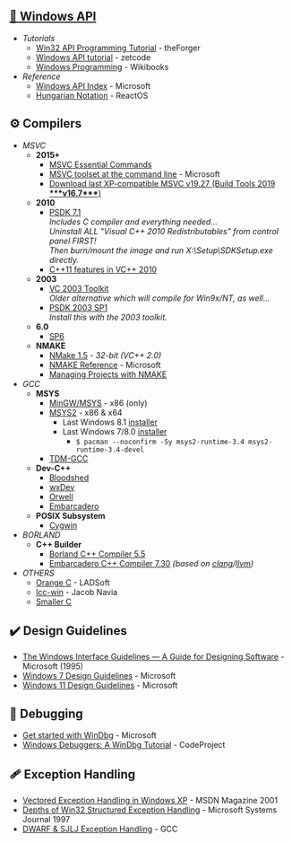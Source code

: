 
## [📖 Windows API](https://en.wikipedia.org/wiki/Windows_API)
* _Tutorials_
  - [Win32 API Programming Tutorial](http://www.winprog.org/tutorial/) - theForger
  - [Windows API tutorial](https://zetcode.com/gui/winapi/) - zetcode
  - [Windows Programming](https://en.wikibooks.org/wiki/Windows_Programming) - Wikibooks
* _Reference_
  - [Windows API Index](https://learn.microsoft.com/en-us/windows/win32/apiindex/windows-api-list) - Microsoft
  - [Hungarian Notation](https://reactos.org/wiki/Hungarian_Notation) - ReactOS


## ⚙️ Compilers
  * _MSVC_
    * __2015+__
      - [MSVC Essential Commands](MSVC-Essential-Commands.md)
      - [MSVC toolset at the command line](https://docs.microsoft.com/en-us/cpp/build/building-on-the-command-line) - Microsoft
      - [Download last XP-compatible MSVC v19.27 (Build Tools 2019 **\*\*\*v16.7\*\*\***)](https://my.visualstudio.com/Downloads?q=visual%20studio%202019&wt.mc_id=o~msft~vscom~older-downloads)
    * __2010__
      - [PSDK 7.1](https://www.microsoft.com/en-us/download/details.aspx?id=8442)  
        _Includes C compiler and everything needed...  
        Uninstall ALL "Visual C++ 2010 Redistributables" from control panel FIRST!  
        Then burn/mount the image and run X:\Setup\SDKSetup.exe directly._
      - [C++11 features in VC++ 2010 ](http://web.archive.org/web/20221127094629id_/https://learn.microsoft.com/en-us/previous-versions/hh567368(v=vs.140))
    * __2003__
      - [VC 2003 Toolkit](https://virtuallyfun.com/2016/09/17/visual-c-toolkit-2003/)  
        _Older alternative which will compile for Win9x/NT, as well..._  
      - [PSDK 2003 SP1](https://www.microsoft.com/en-us/download/details.aspx?id=15656)  
        _Install this with the 2003 toolkit._
    * __6.0__
      - [SP6](http://web.archive.org/web/20160222035203id_/http://download.microsoft.com/download/1/9/f/19fe4660-5792-4683-99e0-8d48c22eed74/Vs6sp6.exe)
    * __NMAKE__
      - [NMake 1.5](https://web.archive.org/web/20060615060342id_/http://download.microsoft.com/download/vc15/Patch/1.52/W95/EN-US/Nmake15.exe) - _32-bit (VC++ 2.0)_
      - [NMAKE Reference](https://learn.microsoft.com/en-us/cpp/build/reference/nmake-reference) - Microsoft
      - [Managing Projects with NMAKE](https://et.engr.iupui.edu/~dskim/downloadable/reference_Nmake.pdf)
  * _GCC_
    * __MSYS__
      - [MinGW/MSYS](https://sourceforge.net/projects/mingw/files/Installer) - x86 (only)
      - [MSYS2](https://www.msys2.org/) - x86 & x64
        - Last Windows 8.1 [installer](https://github.com/msys2/msys2-installer/releases/tag/2024-01-13)
        - Last Windows 7/8.0 [installer](https://github.com/msys2/msys2-installer/releases/tag/2022-10-28)
          - `$ pacman --noconfirm -Sy msys2-runtime-3.4 msys2-runtime-3.4-devel`
      - [TDM-GCC](https://jmeubank.github.io/tdm-gcc/)
    * __Dev-C++__
      - [Bloodshed](https://bloodshed.net/)
      - [wxDev](http://wxdsgn.sourceforge.net/)
      - [Orwell](https://orwelldevcpp.blogspot.com/)
      - [Embarcadero](https://github.com/Embarcadero/Dev-Cpp)
    * __POSIX Subsystem__
      - [Cygwin](https://www.cygwin.com/)
  * _BORLAND_
    * __C++ Builder__
      - [Borland C++ Compiler 5.5](https://altd.embarcadero.com/download/bcppbuilder/freecommandLinetools.exe)
      - [Embarcadero C++ Compiler 7.30](https://altd.embarcadero.com/download/bcppbuilder/BCC102.zip) _(based on [clang](https://clang.llvm.org/)/[llvm](https://llvm.org/))_
  * _OTHERS_
    * [Orange C](https://ladsoft.tripod.com/orange_c_compiler.html) - LADSoft
    * [lcc-win](https://lcc-win32.services.net/) - Jacob Navia
    * [Smaller C](https://github.com/alexfru/SmallerC)


## ✔️ Design Guidelines
* [The Windows Interface Guidelines — A Guide for Designing Software](https://www.ics.uci.edu/~kobsa/courses/ICS104/course-notes/Microsoft_WindowsGuidelines.pdf) - Microsoft (1995)
* [Windows 7 Design Guidelines](https://learn.microsoft.com/en-us/windows/win32/uxguide/guidelines) - Microsoft
* [Windows 11 Design Guidelines](https://learn.microsoft.com/en-us/windows/apps/design/) - Microsoft


## 🔎 Debugging
* [Get started with WinDbg](https://github.com/MicrosoftDocs/windows-driver-docs/blob/staging/windows-driver-docs-pr/debugger/getting-started-with-windbg.md) - Microsoft
* [Windows Debuggers: A WinDbg Tutorial](https://www.codeproject.com/articles/6084/windows-debuggers-part-1-a-windbg-tutorial) - CodeProject


## 🩹 Exception Handling
* [Vectored Exception Handling in Windows XP](https://learn.microsoft.com/en-us/archive/msdn-magazine/2001/september/under-the-hood-new-vectored-exception-handling-in-windows-xp) - MSDN Magazine 2001
* [Depths of Win32 Structured Exception Handling](https://web.archive.org/web/20081230021224id_/http://www.microsoft.com/msj/0197/Exception/Exception.aspx) - Microsoft Systems Journal 1997
* [DWARF & SJLJ Exception Handling](https://gcc.gnu.org/wiki/WindowsGCCImprovements) - GCC
